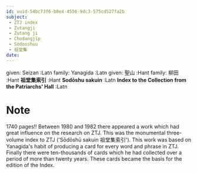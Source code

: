 ```yaml
---
id: uuid-54bc73f6-b8e4-4556-9dc3-575cd527fa2b
subject: 
 - ZTJ index
 - Zutangji
 - Zutang ji
 - Chodangjip
 - Sodooshuu
 - 祖堂集
date: 
---
```


given: Seizan :Latn
family: Yanagida :Latn
given: 聖山 :Hant
family: 柳田 :Hant
**祖堂集索引** :Hant
**Sodōshu sakuin** :Latn
**Index to the Collection from the Patriarchs' Hall** :Latn
# Note
1740 pages!! Between 1980 and 1982 there appeared a work which had great influence on the research on ZTJ. This was the monumental three-volume index to ZTJ ('Sōdōshū sakuin 祖堂集索引'). This work was based on Yanagida's habit of producing a card for every word and phrase in ZTJ. Finally there were ten-thousands of cards which he had collected over a period of more than twenty years. These cards became the basis for the edition of the Index.